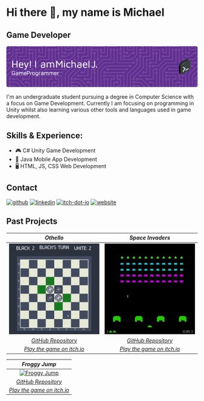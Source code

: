 # Hi there 👋, my name is Michael
## Game Developer
![Game Developer](https://raw.githubusercontent.com/Mickkers/Mickkers/main/github-header-image.png)

I'm an undergraduate student pursuing a degree in Computer Science with a focus on Game Development. Currently I am focusing on programming in Unity whilst also learning various other tools and languages used in game development.

## Skills & Experience: 
- 🎮 C# Unity Game Development
- 📱 Java Mobile App Development
- 🖥️ HTML, JS, CSS Web Development

## Contact
[<img src='https://cdn.jsdelivr.net/npm/simple-icons@3.0.1/icons/github.svg' alt='github' height='40'>](https://github.com/mickkers)  [<img src='https://cdn.jsdelivr.net/npm/simple-icons@3.0.1/icons/linkedin.svg' alt='linkedin' height='40'>](https://www.linkedin.com/in/Michael-J-Dev/)  [<img src='https://cdn.jsdelivr.net/npm/simple-icons@3.0.1/icons/itch-dot-io.svg' alt='itch-dot-io' height='40'>](https://mickkers.itch.io)    [<img src='https://cdn.jsdelivr.net/npm/simple-icons@3.0.1/icons/icloud.svg' alt='website' height='40'>](https://linktr.ee/Mickkers)  

## Past Projects

| *Othello* | *Space Invaders* |
|:--:|:--:| 
| [![Othello Demo](https://raw.githubusercontent.com/Mickkers/Mickkers/main/OthelloGif.gif)](https://mickkers.itch.io/othello) | [![Space Invaders Demo](https://raw.githubusercontent.com/Mickkers/Mickkers/main/SpaceInvadersDemo.gif)](https://mickkers.itch.io/space-invaders) | 
| [*GitHub Repository*](https://github.com/Mickkers/Othello-2D) | [*GitHub Repository*](https://github.com/Mickkers/SpaceInvaders) |
| [*Play the game on itch.io*](https://mickkers.itch.io/othello) | [*Play the game on itch.io*](https://mickkers.itch.io/space-invaders) |

| *Froggy Jump* |
|:--:| 
| [![Froggy Jump](https://raw.githubusercontent.com/Mickkers/Mickkers/main/Froggy%20Jump.gif)](https://mickkers.itch.io/froggy-jump) | 
| [*GitHub Repository*](https://github.com/Mickkers/Froggy-Jump) |
| [*Play the game on itch.io*](https://mickkers.itch.io/froggy-jump) |

